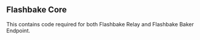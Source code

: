 ## Flashbake Core

This contains code required for both Flashbake Relay and Flashbake Baker Endpoint.
